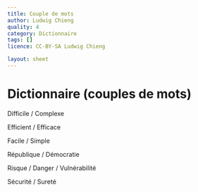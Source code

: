 ```yaml
---
title: Couple de mots
author: Ludwig Chieng
quality: 4
category: Dictionnaire
tags: []
licence: CC-BY-SA Ludwig Chieng

layout: sheet
---
```


# Dictionnaire (couples de mots)

Difficile / Complexe

Efficient / Efficace

Facile / Simple

République / Démocratie

Risque / Danger / Vulnérabilité

Sécurité / Sureté
